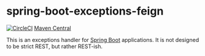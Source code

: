 spring-boot-exceptions-feign
===========================

[![CircleCI](https://circleci.com/gh/mlk/spring-boot-exceptions-feign.svg?style=svg)](https://circleci.com/gh/mlk/spring-boot-exceptions-feign)
[Maven Central](https://search.maven.org/#search%7Cgav%7C1%7Cg%3A%22com.github.mlk%22%20AND%20a%3A%22spring-boot-exceptions-feign%22)

This is an exceptions handler for [Spring Boot](https://projects.spring.io/spring-boot/) applications.
It is not designed to be strict REST, but rather REST-ish.

